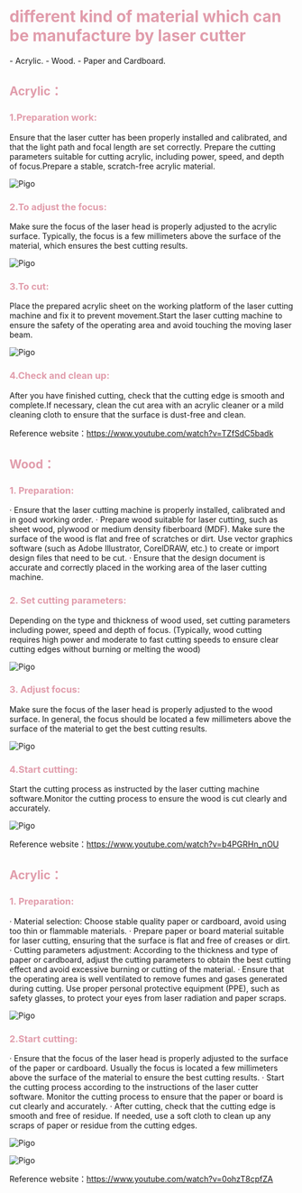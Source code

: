 <h1 style="color: #e19cab;">different kind of material which can be manufacture by laser cutter</h1>
- Acrylic.
- Wood.
- Paper and Cardboard.
<h2 style="color: #e19cab;">Acrylic：</h2>
<h3 style="color: #e19cab;">1.Preparation work:</h3>
Ensure that the laser cutter has been properly installed and calibrated, and that the light path and focal length are set correctly. Prepare the cutting parameters suitable for cutting acrylic, including power, speed, and depth of focus.Prepare a stable, scratch-free acrylic material.

![Pigo](https://cdn.jsdelivr.net/gh/zhuotiantian1/Mary/img/%E6%88%AA%E5%B1%8F2024-06-18%2008.41.40.png)

<h3 style="color: #e19cab;">2.To adjust the focus:</h3>
Make sure the focus of the laser head is properly adjusted to the acrylic surface. Typically, the focus is a few millimeters above the surface of the material, which ensures the best cutting results.

![Pigo](https://cdn.jsdelivr.net/gh/zhuotiantian1/Mary/img/%E6%88%AA%E5%B1%8F2024-06-18%2008.42.51.png)

<h3 style="color: #e19cab;">3.To cut:</h3>
Place the prepared acrylic sheet on the working platform of the laser cutting machine and fix it to prevent movement.Start the laser cutting machine to ensure the safety of the operating area and avoid touching the moving laser beam.

![Pigo](https://cdn.jsdelivr.net/gh/zhuotiantian1/Mary/img/%E6%88%AA%E5%B1%8F2024-06-18%2008.43.26.png)

<h3 style="color: #e19cab;">4.Check and clean up:</h3>
After you have finished cutting, check that the cutting edge is smooth and complete.If necessary, clean the cut area with an acrylic cleaner or a mild cleaning cloth to ensure that the surface is dust-free and clean.

Reference website：https://www.youtube.com/watch?v=TZfSdC5badk

<h2 style="color: #e19cab;">Wood：</h2>
<h3 style="color: #e19cab;">1. Preparation:</h3>
· Ensure that the laser cutting machine is properly installed, calibrated and in good working order.
· Prepare wood suitable for laser cutting, such as sheet wood, plywood or medium density fiberboard (MDF). Make sure the surface of the wood is flat and free of scratches or dirt.
Use vector graphics software (such as Adobe Illustrator, CorelDRAW, etc.) to create or import design files that need to be cut.
· Ensure that the design document is accurate and correctly placed in the working area of the laser cutting machine.
<h3 style="color: #e19cab;">2. Set cutting parameters:</h3>
Depending on the type and thickness of wood used, set cutting parameters including power, speed and depth of focus. (Typically, wood cutting requires high power and moderate to fast cutting speeds to ensure clear cutting edges without burning or melting the wood)

![Pigo](https://cdn.jsdelivr.net/gh/zhuotiantian1/Mary/img/%E6%88%AA%E5%B1%8F2024-06-18%2008.59.44.png)

<h3 style="color: #e19cab;">3. Adjust focus:</h3>
Make sure the focus of the laser head is properly adjusted to the wood surface. In general, the focus should be located a few millimeters above the surface of the material to get the best cutting results.

![Pigo](https://cdn.jsdelivr.net/gh/zhuotiantian1/Mary/img/%E6%88%AA%E5%B1%8F2024-06-18%2009.00.01.png)

<h3 style="color: #e19cab;">4.Start cutting:</h3>
Start the cutting process as instructed by the laser cutting machine software.Monitor the cutting process to ensure the wood is cut clearly and accurately.

![Pigo](https://cdn.jsdelivr.net/gh/zhuotiantian1/Mary/img/%E6%88%AA%E5%B1%8F2024-06-18%2009.00.33.png)

Reference website：https://www.youtube.com/watch?v=b4PGRHn_nOU

<h2 style="color: #e19cab;">Acrylic：</h2>
<h3 style="color: #e19cab;">1. Preparation:</h3>
· Material selection: Choose stable quality paper or cardboard, avoid using too thin or flammable materials.
· Prepare paper or board material suitable for laser cutting, ensuring that the surface is flat and free of creases or dirt.
· Cutting parameters adjustment: According to the thickness and type of paper or cardboard, adjust the cutting parameters to obtain the best cutting effect and avoid excessive burning or cutting of the material.
· Ensure that the operating area is well ventilated to remove fumes and gases generated during cutting.
Use proper personal protective equipment (PPE), such as safety glasses, to protect your eyes from laser radiation and paper scraps.

![Pigo](https://cdn.jsdelivr.net/gh/zhuotiantian1/Mary/img/%E6%88%AA%E5%B1%8F2024-06-18%2009.11.51.png)

<h3 style="color: #e19cab;">2.Start cutting:</h3>
· Ensure that the focus of the laser head is properly adjusted to the surface of the paper or cardboard. Usually the focus is located a few millimeters above the surface of the material to ensure the best cutting results.
· Start the cutting process according to the instructions of the laser cutter software.
Monitor the cutting process to ensure that the paper or board is cut clearly and accurately.
· After cutting, check that the cutting edge is smooth and free of residue. If needed, use a soft cloth to clean up any scraps of paper or residue from the cutting edges.

![Pigo](https://cdn.jsdelivr.net/gh/zhuotiantian1/Mary/img/%E6%88%AA%E5%B1%8F2024-06-18%2009.12.19.png)

![Pigo](https://cdn.jsdelivr.net/gh/zhuotiantian1/Mary/img/%E6%88%AA%E5%B1%8F2024-06-18%2009.12.12.png)

Reference website：https://www.youtube.com/watch?v=0ohzT8cpfZA
